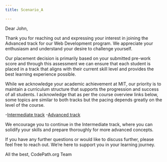 ```yaml
---
title: Scenario_A

---
```


Dear John,

Thank you for reaching out and expressing your interest in joining the Advanced track for our Web Development program. We appreciate your enthusiasm and understand your desire to challenge yourself. 

Our placement decision is primarily based on your submitted pre-work score and through this assessment we can ensure that each student is placed in a track that aligns with their current skill level and provides the best learning experience possible.

While we acknowledge your academic achievement at MIT, our priority is to maintain a curriculum structure that supports the progression and success of all students. I acknowledge that as per the course overview links below, some topics are similar to both tracks but the pacing depends greatly on the level of the course.

-[Intermediate track](https://courses.codepath.org/snippets/web102/syllabus)
-[Advanced track](https://courses.codepath.org/snippets/web103/syllabus)

We encourage you to continue in the Intermediate track, where you can solidify your skills and prepare thoroughly for more advanced concepts. 

If you have any further questions or would like to discuss further, please feel free to reach out. We’re here to support you in your learning journey.

All the best,
CodePath.org Team
